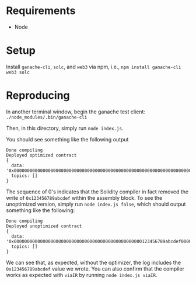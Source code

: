# Requirements

* Node

# Setup

Install `ganache-cli`, `solc`, and `web3` via npm, i.e., `npm install ganache-cli web3 solc`

# Reproducing

In another terminal window, begin the ganache test client: `./node_modules/.bin/ganache-cli`

Then, in this directory, simply run `node index.js`.

You should see something like the following output

```
Done compiling
Deployed optimized contract
{
  data: '0x00000000000000000000000000000000000000000000000000000000000000000000000000000000000000000000000000000000000000000000000000000000',
  topics: []
}

```

The sequence of 0's indicates that the Solidity compiler in fact removed the write of `0x123456789abcdef`
within the assembly block. To see the unoptimized version, simply run `node index.js false`, which should output something like the following:

```
Done compiling
Deployed unoptimized contract
{
  data: '0x0000000000000000000000000000000000000000000000000123456789abcdef0000000000000000000000000000000000000000000000000000000000000000',
  topics: []
}
```

 We can see that, as expected, without the optimizer, the log includes the `0x123456789abcdef` value we wrote.
 You can also confirm that the compiler works as expected with `viaIR` by running `node index.js viaIR`.

